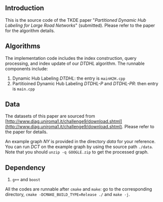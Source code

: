 ## Introduction
This is the source code of the TKDE paper "*Partitioned Dynamic Hub Labeling for Large Road Networks*" (submitted). Please refer to the paper for the algorithm details.

## Algorithms

The implementation code includes the index construction, query processing, and index update of our *DTDHL* algorithm. The runnable components include:

1. Dynamic Hub Labeling *DTDHL*: the entry is `mainH2H.cpp`
1. Partitioined Dynamic Hub Labeling *DTDHL-P* and *DTDHL-PR*: then entry is `main.cpp`





## Data
The datasets of this paper are sourced from [http://www.diag.uniroma1.it/challenge9/download.shtml](http://www.diag.uniroma1.it/challenge9/download.shtml). Please refer to the paper for details.

An example graph *NY* is provided in the directory *data* for your reference. You can run *DCT* on the example graph by using the source path `./data`. Note that you should `unzip -q GOOGLE.zip` to get the processed graph.


## Dependency

1. `g++` and `boost`

All the codes are runnable after `cmake` and `make`: go to the corresponding directory, `cmake -DCMAKE_BUILD_TYPE=Release ./` and `make -j`.
